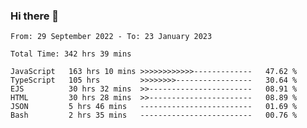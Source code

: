 ### Hi there 👋

<!--START_SECTION:waka-->

```text
From: 29 September 2022 - To: 23 January 2023

Total Time: 342 hrs 39 mins

JavaScript   163 hrs 10 mins >>>>>>>>>>>>-------------   47.62 %
TypeScript   105 hrs         >>>>>>>>-----------------   30.64 %
EJS          30 hrs 32 mins  >>-----------------------   08.91 %
HTML         30 hrs 28 mins  >>-----------------------   08.89 %
JSON         5 hrs 46 mins   -------------------------   01.69 %
Bash         2 hrs 35 mins   -------------------------   00.76 %
```

<!--END_SECTION:waka-->

<!--
**tranhieu1906/tranhieu1906** is a ✨ _special_ ✨ repository because its `README.md` (this file) appears on your GitHub profile.

Here are some ideas to get you started:

- 🔭 I’m currently working on ...
- 🌱 I’m currently learning ...
- 👯 I’m looking to collaborate on ...
- 🤔 I’m looking for help with ...
- 💬 Ask me about ...
- 📫 How to reach me: ...
- 😄 Pronouns: ...
- ⚡ Fun fact: ...
-->

